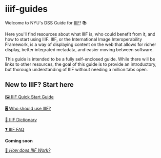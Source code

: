 # iiif-guides

Welcome to NYU's DSS Guide for [IIIF](https://iiif.io)! 📚

Here you'll find resources about what IIIF is, who could benefit from it, and how to start using IIIF. IIIF, or the International Image Interoperability Framework, is a way of displaying content on the web that allows for richer display, better integrated metadata, and easier moving between software.

This guide is intended to be a fully self-enclosed guide. While there will be links to other resources, the goal of this guide is to provide an introductory, but thorough understanding of IIIF without needing a million tabs open.

## New to IIIF? Start here

[🖼️ IIIF Quick Start Guide](/IIIF%20Quick%20Start%20Guide)

[🖥️ Who should use IIIF?](/Who%20should%20use%20IIIF?.md)

[📓 IIIF Dictionary](/IIIF%20Dictionary)

[❓ IIIF FAQ](/IIIF%20FAQ)

**Coming soon**

[🔎 _How does IIIF Work?_](/How%20does%20IIIF%20Work?.md)
